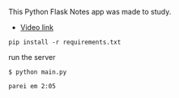 
This Python Flask Notes app was made to study.

- [Video link](https://www.youtube.com/watch?v=dam0GPOAvVI&t=55s)

```
pip install -r requirements.txt
```

run the server 

```
$ python main.py

parei em 2:05